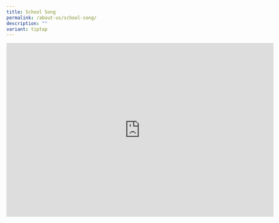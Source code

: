 ```yaml
---
title: School Song
permalink: /about-us/school-song/
description: ""
variant: tiptap
---
```

<p></p>
<div class="iframe-wrapper">
<iframe height="455" width="700" allowfullscreen="true" frameborder="0" src="https://www.youtube.com/embed/e7oNDvTJdRA?si=iy60o1gjM-D9ad3t"></iframe>
</div>
<p></p>